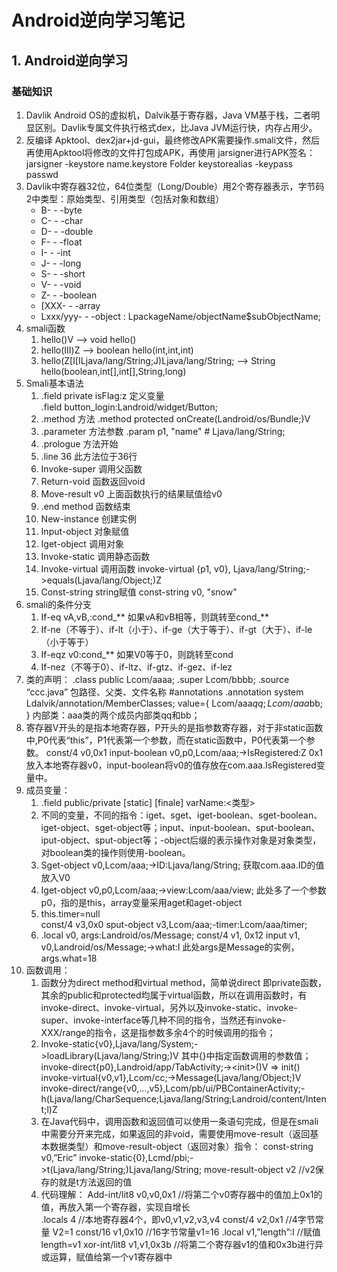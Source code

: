 # Android逆向学习笔记
## 1. Android逆向学习
### 基础知识
1. Davlik Android OS的虚拟机，Dalvik基于寄存器，Java VM基于栈，二者明显区别。Davlik专属文件执行格式dex，比Java JVM运行快，内存占用少。
2. 反编译 Apktool、dex2jar+jd-gui，最终修改APK需要操作.smali文件，然后再使用Apktool将修改的文件打包成APK，再使用 jarsigner进行APK签名：jarsigner -keystore name.keystore Folder keystorealias -keypass passwd
3. Davlik中寄存器32位，64位类型（Long/Double）用2个寄存器表示，字节码2中类型：原始类型、引用类型（包括对象和数组）
	- B- - -byte
	- C- - -char
	- D- - -double
	- F- - -float
	- I- - -int
	- J- - -long
	- S- - -short
	- V- - -void
	- Z- - -boolean
	- [XXX- - -array
	- Lxxx/yyy- - -object : LpackageName/objectName$subObjectName;
4. smali函数
	1.  hello()V —\> void hello()
	2. hello(III)Z —\> boolean hello(int,int,int)
	3. hello(Z[I[ILjava/lang/String;J)Ljava/lang/String; —\> String hello(boolean,int[],int[],String,long)
5. Smali基本语法
	1. .field private isFlag:z   定义变量  
		.field button\_login:Landroid/widget/Button;
	2. .method  方法
		.method protected onCreate(Landroid/os/Bundle;)V  
	3. .parameter  方法参数
		.param p1, "name"    # Ljava/lang/String;
	4. .prologue  方法开始
	5. .line 36   此方法位于36行
	6. Invoke-super  调用父函数
	7. Return-void  函数返回void
	8. Move-result v0   上面函数执行的结果赋值给v0
	9. .end method 函数结束
	10. New-instance 创建实例
	11. Input-object  对象赋值
	12. Iget-object  调用对象
	13. Invoke-static  调用静态函数
	14. Invoke-virtual  调用函数
		invoke-virtual {p1, v0}, Ljava/lang/String;-\>equals(Ljava/lang/Object;)Z  
	15. Const-string  string赋值
		const-string v0, "snow"
6. smali的条件分支
	1. If-eq vA,vB,:cond\_\*\* 如果vA和vB相等，则跳转至cond\_\*\*  
	2. If-ne（不等于）、if-lt（小于）、if-ge（大于等于）、if-gt（大于）、if-le（小于等于）
	3. If-eqz v0:cond\_\*\* 如果V0等于0，则跳转至cond
	4. If-nez（不等于0）、if-ltz、if-gtz、if-gez、if-lez
7. 类的声明：
	.class public Lcom/aaaa;
	.super Lcom/bbbb;
	.source “ccc.java”
	包路径、父类、文件名称
	\#annotations 
	.annotation system Ldalvik/annotation/MemberClasses;
	value={
	Lcom/aaa$qq;
	Lcom/aaa$bb;
	}
	内部类：aaa类的两个成员内部类qq和bb；
8. 寄存器V开头的是指本地寄存器，P开头的是指参数寄存器，对于非static函数中,P0代表“this”，P1代表第一个参数，而在static函数中，P0代表第一个参数。
	const/4 v0,0x1
	input-boolean v0,p0,Lcom/aaa;-\>IsRegistered:Z 
	0x1放入本地寄存器v0，input-boolean将v0的值存放在com.aaa.IsRegistered变量中。
9. 成员变量：
	1. .field public/private [static] [finale] varName:\<类型\> 
	2. 不同的变量，不同的指令：iget、sget、iget-boolean、sget-boolean、iget-object、sget-object等；input、input-boolean、sput-boolean、iput-object、sput-object等；-object后缀的表示操作对象是对象类型，对boolean类的操作则使用-boolean。
	3. Sget-object v0,Lcom/aaa;-\>ID:Ljava/lang/String; 获取com.aaa.ID的值放入V0
	4. Iget-object v0,p0,Lcom/aaa;-\>view:Lcom/aaa/view; 此处多了一个参数p0，指的是this，array变量采用aget和aget-object
	5. this.timer=null  
		const/4 v3,0x0
		sput-object v3,Lcom/aaa;-timer:Lcom/aaa/timer;
	6. .local v0, args:Landroid/os/Message;
		 const/4 v1, 0x12
		 input v1, v0,Landroid/os/Message;-\>what:I
		 此处args是Message的实例，args.what=18
10. 函数调用：
	1. 函数分为direct method和virtual method，简单说direct 即private函数，其余的public和protected均属于virtual函数，所以在调用函数时，有invoke-direct、invoke-virtual，另外以及invoke-static、invoke-super、invoke-interface等几种不同的指令，当然还有invoke-XXX/range的指令，这是指参数多余4个的时候调用的指令；
	2. Invoke-static{v0},Ljava/lang/System;-\>loadLibrary(Ljava/lang/String;)V 其中{}中指定函数调用的参数值；
		invoke-direct{p0},Landroid/app/TabActivity;-\>\<init\>()V =\> init()   
		invoke-virtual{v0,v1},Lcom/cc;-\>Message(Ljava/lang/Object;)V  
		invoke-direct/range{v0,…,v5},Lcom/pb/ui/PBContainerActivity;-h(Ljava/lang/CharSequence;Ljava/lang/String;Landroid/content/Intent;l)Z
	3. 在Java代码中，调用函数和返回值可以使用一条语句完成，但是在smali中需要分开来完成，如果返回的非void，需要使用move-result（返回基本数据类型）和move-result-object（返回对象）指令：
		const-string v0,”Eric”
		invoke-static{0},Lcmd/pbi;-\>t(Ljava/lang/String;)Ljava/lang/String;
		move-result-object v2 //v2保存的就是t方法返回的值
	4. 代码理解：
		Add-int/lit8 v0,v0,0x1  //将第二个v0寄存器中的值加上0x1的值，再放入第一个寄存器，实现自增长  
		.locals 4  //本地寄存器4个，即v0,v1,v2,v3,v4
		const/4 v2,0x1  //4字节常量 V2=1
		const/16 v1,0x10 //16字节常量v1=16
		.local v1,”length”:I  //赋值 length=v1 
		xor-int/lit8 v1,v1,0x3b  //将第二个寄存器v1的值和0x3b进行异或运算，赋值给第一个v1寄存器中


